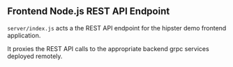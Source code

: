 ## Frontend Node.js REST API Endpoint

`server/index.js` acts a the REST API endpoint for the hipster demo frontend
application.

It proxies the REST API calls to the appropriate backend grpc services deployed
remotely.
